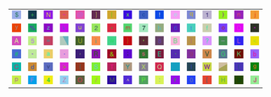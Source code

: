 <table>
<tr>
<td><img src="24.gif"></td>
<td><img src="2B.gif"></td>
<td><img src="4E.gif"></td>
<td><img src="7E.gif"></td>
<td><img src="40.gif"></td>
<td><img src="5D.gif"></td>
<td><img src="7C.gif"></td>
<td><img src="78.gif"></td>
<td><img src="63.gif"></td>
<td><img src="21.gif"></td>
<td><img src="65.gif"></td>
<td><img src="71.gif"></td>
<td><img src="31.gif"></td>
<td><img src="29.gif"></td>
<td><img src="6E.gif"></td>
<td><img src="6A.gif"></td>
</tr>
<tr>
<td><img src="79.gif"></td>
<td><img src="25.gif"></td>
<td><img src="7A.gif"></td>
<td><img src="6B.gif"></td>
<td><img src="75.gif"></td>
<td><img src="32.gif"></td>
<td><img src="2A.gif"></td>
<td><img src="6D.gif"></td>
<td><img src="37.gif"></td>
<td><img src="68.gif"></td>
<td><img src="36.gif"></td>
<td><img src="74.gif"></td>
<td><img src="66.gif"></td>
<td><img src="6F.gif"></td>
<td><img src="44.gif"></td>
<td><img src="22.gif"></td>
</tr>
<tr>
<td><img src="41.gif"></td>
<td><img src="35.gif"></td>
<td><img src="3D.gif"></td>
<td><img src="gr1.gif"></td>
<td><img src="55.gif"></td>
<td><img src="69.gif"></td>
<td><img src="77.gif"></td>
<td><img src="7D.gif"></td>
<td><img src="27.gif"></td>
<td><img src="38.gif"></td>
<td><img src="42.gif"></td>
<td><img src="49.gif"></td>
<td><img src="3F.gif"></td>
<td><img src="5F.gif"></td>
<td><img src="4C.gif"></td>
<td><img src="3C.gif"></td>
</tr>
<tr>
<td><img src="23.gif"></td>
<td><img src="2D.gif"></td>
<td><img src="61.gif"></td>
<td><img src="2E.gif"></td>
<td><img src="2C.gif"></td>
<td><img src="52.gif"></td>
<td><img src="26.gif"></td>
<td><img src="3B.gif"></td>
<td><img src="73.gif"></td>
<td><img src="45.gif"></td>
<td><img src="60.gif"></td>
<td><img src="39.gif"></td>
<td><img src="56.gif"></td>
<td><img src="47.gif"></td>
<td><img src="4B.gif"></td>
<td><img src="62.gif"></td>
</tr>
<tr>
<td><img src="43.gif"></td>
<td><img src="64.gif"></td>
<td><img src="76.gif"></td>
<td><img src="3E.gif"></td>
<td><img src="7B.gif"></td>
<td><img src="53.gif"></td>
<td><img src="54.gif"></td>
<td><img src="59.gif"></td>
<td><img src="58.gif"></td>
<td><img src="51.gif"></td>
<td><img src="gr3.gif"></td>
<td><img src="6C.gif"></td>
<td><img src="57.gif"></td>
<td><img src="gr2.gif"></td>
<td><img src="28.gif"></td>
<td><img src="67.gif"></td>
</tr>
<tr>
<td><img src="70.gif"></td>
<td><img src="46.gif"></td>
<td><img src="34.gif"></td>
<td><img src="5A.gif"></td>
<td><img src="4F.gif"></td>
<td><img src="2F.gif"></td>
<td><img src="4D.gif"></td>
<td><img src="5E.gif"></td>
<td><img src="50.gif"></td>
<td><img src="3A.gif"></td>
<td><img src="72.gif"></td>
<td><img src="30.gif"></td>
<td><img src="5B.gif"></td>
<td><img src="48.gif"></td>
<td><img src="33.gif"></td>
<td><img src="4A.gif"></td>
</tr>
</table>
